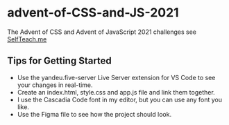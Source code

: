 # advent-of-CSS-and-JS-2021

The Advent of CSS and Advent of JavaScript 2021 challenges
see [SelfTeach.me](https://store.selfteach.me/products/home)

## Tips for Getting Started

- Use the yandeu.five-server Live Server extension for VS Code to see your changes in real-time.
- Create an index.html, style.css and app.js file and link them together.
- I use the Cascadia Code font in my editor, but you can use any font you like.
- Use the Figma file to see how the project should look.
